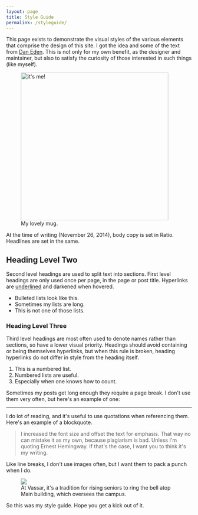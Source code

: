 ```yaml
---
layout: page
title: Style Guide
permalink: /styleguide/
---
```


This page exists to demonstrate the visual styles of the various elements that comprise the design of this site. I got the idea and some of the text from [Dan Eden](http://daneden.com/styleguide). This is not only for my own benefit, as the designer and maintainer, but also to satisfy the curiosity of those interested in such things (like myself). 

<figure class="alignleft"><img class="about-photo" src ="http://cdn.roginfarrer.com/rogin-avatar.jpg" alt="it's me!" width="400px" height="400px" />
<figcaption>My lovely mug.</figcaption>
</figure>

At the time of writing (November 26, 2014), body copy is set in Ratio. Headlines are set in the same.

## Heading Level Two

Second level headings are used to split text into sections. First level headings are only used once per page, in the page or post title. Hyperlinks are [underlined](/) and darkened when hovered.

- Bulleted lists look like this.
- Sometimes my lists are long.
- This is not one of those lists.

### Heading Level Three

Third level headings are most often used to denote names rather than sections, so have a lower visual priority. Headings should avoid containing or being themselves hyperlinks, but when this rule is broken, heading hyperlinks do not differ in style from the heading itself.

1. This is a numbered list.
2. Numbered lists are useful.
3. Especially when one knows how to count.

Sometimes my posts get long enough they require a page break. I don't use them very often, but here's an example of one:

<hr />

I do lot of reading, and it's useful to use quotations when referencing them. Here's an example of a blockquote.

> I increased the font size and offset the text for emphasis. That way no can mistake it as my own, because plagiarism is bad. Unless I'm quoting Ernest Hemingway. If that's the case, I want you to think it's my writing.

Like line breaks, I don't use images often, but I want them to pack a punch when I do.

<figure class="imgbleed"><img src="http://cdn.roginfarrer.com/aboutrogin.jpeg" />
<figcaption>At Vassar, it's a tradition for rising seniors to ring the bell atop Main building, which oversees the campus.</figure>

So this was my style guide. Hope you get a kick out of it.